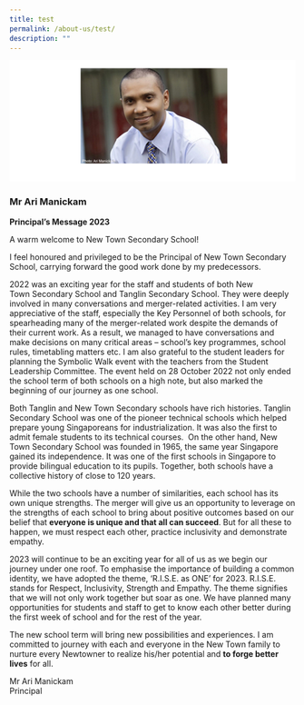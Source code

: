 ```yaml
---
title: test
permalink: /about-us/test/
description: ""
---
```

![](/images/20140109_ari_psd%20copy3.png)


### **Mr Ari Manickam**

**Principal’s Message 2023**

A warm welcome to New Town Secondary School!  

I feel honoured and privileged to be the Principal of New Town Secondary School, carrying forward the good work done by my predecessors.  

2022 was an exciting year for the staff and students of both New Town&nbsp;Secondary School and Tanglin Secondary School. They were deeply involved in many conversations and merger-related activities. I am very appreciative of the staff, especially the Key Personnel of both schools, for spearheading many of the merger-related work despite the demands of their current work. As a result, we managed to have conversations and make decisions on many critical areas – school’s key programmes, school rules, timetabling matters etc. I am also grateful to the student leaders for planning the Symbolic Walk event with the teachers from the Student Leadership Committee. The event held on 28 October 2022 not only ended the school term of both schools on a high note, but also marked the beginning of our journey as one school.  

Both Tanglin and New Town Secondary schools have rich histories. Tanglin Secondary School&nbsp;was one of the pioneer technical schools which helped prepare young Singaporeans for industrialization. It was also the first to admit female students to its technical courses.&nbsp;&nbsp;On the other hand, New Town Secondary School was founded in 1965, the same year Singapore gained its independence. It was one of the first schools in Singapore to provide bilingual education to its pupils. Together, both schools have a collective history of close to 120 years.

While the two schools have a number of similarities, each school has its own unique strengths. The merger will give us an opportunity to leverage on the strengths of each school to bring about positive outcomes based on our belief that&nbsp;**everyone is unique and that all can succeed**. But for all these to happen, we must respect each other, practice inclusivity and demonstrate empathy.  

2023 will continue to be an exciting year for all of us as we begin our journey under one roof. To emphasise the importance of building a common identity, we have adopted the theme, ‘R.I.S.E. as ONE’ for 2023. R.I.S.E. stands for Respect, Inclusivity, Strength and Empathy. The theme signifies that we will not only work together but soar as one. We have planned many opportunities for students and staff to get to know each other better during the first week of school and for the rest of the year.  

The new school term will bring new possibilities and experiences. I am committed to journey with each and everyone in the New Town family to nurture every Newtowner to realize his/her potential and&nbsp;**to forge better lives**&nbsp;for all.

Mr Ari Manickam <br>
Principal